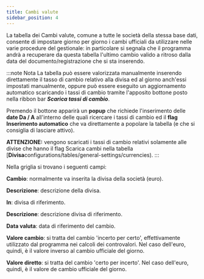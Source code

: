 ```yaml
---
title: Cambi valute
sidebar_position: 4
---
```


La tabella dei Cambi valute, comune a tutte le società della stessa base dati, consente di impostare giorno per giorno i cambi ufficiali da utilizzare nelle varie procedure del gestionale: in particolare si segnala che il programma andrà a recuperare da questa tabella l'ultimo cambio valido a ritroso dalla data del documento/registrazione che si sta inserendo.

:::note Nota
La tabella può essere valorizzata manualmente inserendo direttamente il tasso di cambio relativo alla divisa ed al giorno anch'essi impostati manualmente, oppure può essere eseguito un aggiornamento automatico scaricando i tassi di cambio tramite l'apposito bottone posto nella ribbon bar ***Scarica tassi di cambio***.

 Premendo il bottone apparirà un **popup** che richiede l'inserimento delle **date Da / A** all'interno delle quali ricercare i tassi di cambio ed il **flag Inserimento automatico** che va direttamente a popolare la tabella (e che si consiglia di lasciare attivo).

**ATTENZIONE:** vengono scaricati i tassi di cambio relativi solamente alle divise che hanno il flag Scarica cambi nella tabella [**Divisa**configurations/tables/general-settings/currencies).
:::


Nella griglia si trovano i seguenti campi:

**Cambio**: normalmente va inserita la divisa della società (euro).

**Descrizione**: descrizione della divisa.

**In**: divisa di riferimento.

**Descrizione**: descrizione divisa di riferimento.

**Data valuta**: data di riferimento del cambio.

**Valore cambio**: si tratta del cambio 'incerto per certo', effettivamente utilizzato dal programma nei calcoli dei controvalori. Nel caso dell'euro, quindi, è il valore inverso al cambio ufficiale del giorno.

**Valore diretto**: si tratta del cambio 'certo per incerto'. Nel caso dell'euro, quindi, è il valore de cambio ufficiale del giorno.






